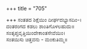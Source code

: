 +++
title = "705"

+++
ಸಂತತದ ಶಿಕ್ಷೆಯಿಂ ದೀರ್ಘದಭ್ಯಾಸದಿಂ-।  
ದಂತರಂಗದ ಕಡಲು ಶಾಂತಿಗೊಳಲಹುದು॥  
ಸಂತೃಪ್ತವೃತ್ತಿಯಿಂದೇಕಾಂತಸೇವೆಯಿಂ।  
ಸಂತಯಿಸು ಚಿತ್ತವನು - ಮಂಕುತಿಮ್ಮ॥  
